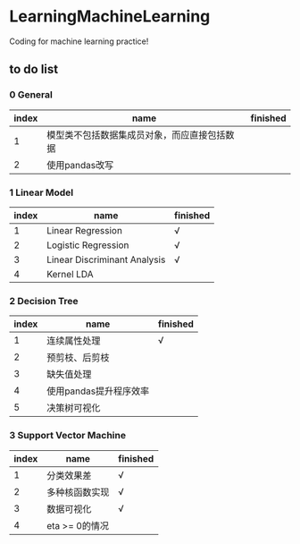 # LearningMachineLearning
Coding for machine learning practice!

## to do list

### 0 General

index|name|finished
-|-|-
1| 模型类不包括数据集成员对象，而应直接包括数据|
2| 使用pandas改写|

### 1 Linear Model

index|name|finished
-|-|-
1| Linear Regression| √
2| Logistic Regression|√
3| Linear Discriminant Analysis| √
4| Kernel LDA| 

### 2 Decision Tree

index|name|finished
-|-|-
1| 连续属性处理| √
2| 预剪枝、后剪枝|
3| 缺失值处理|
4| 使用pandas提升程序效率|
5| 决策树可视化|

### 3 Support Vector Machine

index|name|finished
-|-|-
1| 分类效果差| √
2| 多种核函数实现| √
3| 数据可视化| √
4| eta >= 0的情况|